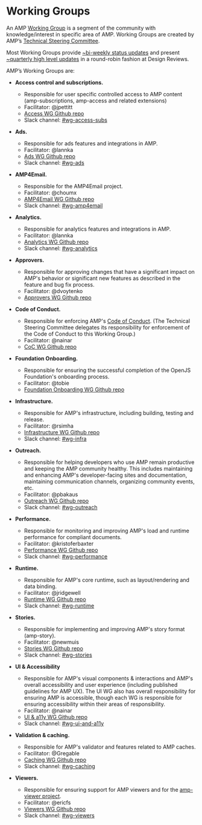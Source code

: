 # Working Groups


An AMP [Working Group](https://github.com/ampproject/meta/blob/master/GOVERNANCE.md#working-groups) is a segment of the community with knowledge/interest in specific area of AMP.  Working Groups are created by AMP’s [Technical Steering Committee](https://github.com/ampproject/meta/blob/master/GOVERNANCE.md#technical-steering-committee-tsc).

Most Working Groups provide [~bi-weekly status updates](https://github.com/search?q=org%3Aampproject+label%3A%22Type%3A+Status+Update%22&type=Issues) and present [~quarterly high level updates](https://github.com/ampproject/meta/wiki/Working-Group-Updates) in a round-robin fashion at Design Reviews.

AMP’s Working Groups are:

* **Access control and subscriptions.**
  * Responsible for user specific controlled access to AMP content (amp-subscriptions, amp-access and related extensions)
  * Facilitator: @jpettitt 
  * [Access WG Github repo](https://github.com/ampproject/wg-access-subscriptions)
  * Slack channel: [#wg-access-subs](https://amphtml.slack.com/messages/wg-access-subs)
  
* **Ads.**
  * Responsible for ads features and integrations in AMP.
  * Facilitator: @lannka
  * [Ads WG Github repo](https://github.com/ampproject/wg-ads)
  * Slack channel: [#wg-ads](https://amphtml.slack.com/messages/wg-ads)
  
* **AMP4Email.**
  * Responsible for the AMP4Email project.
  * Facilitator: @choumx
  * [AMP4Email WG Github repo](https://github.com/ampproject/wg-amp4email)
  * Slack channel: [#wg-amp4email](https://amphtml.slack.com/messages/wg-amp4email)

* **Analytics.**
  * Responsible for analytics features and integrations in AMP.
  * Facilitator: @lannka
  * [Analytics WG Github repo](https://github.com/ampproject/wg-analytics)
  * Slack channel: [#wg-analytics](https://amphtml.slack.com/messages/wg-analytics)
 
* **Approvers.**
  * Responsible for approving changes that have a significant impact on AMP's behavior or significant new features as described in the feature and bug fix process.
  * Facilitator: @dvoytenko
  * [Approvers WG Github repo](https://github.com/ampproject/wg-approvers)
  
* **Code of Conduct.**
  * Responsible for enforcing AMP's [Code of Conduct](https://github.com/ampproject/meta/blob/master/CODE_OF_CONDUCT.md).  (The Technical Steering Committee delegates its responsibility for enforcement of the Code of Conduct to this Working Group.)
  * Facilitator: @nainar
  * [CoC WG Github repo](https://github.com/ampproject/wg-codeofconduct)
  
* **Foundation Onboarding.**
  * Responsible for ensuring the successful completion of the OpenJS Foundation's onboarding process.
  * Facilitator: @tobie
  * [Foundation Onboarding WG Github repo](https://github.com/ampproject/wg-foundation-onboarding)
  
* **Infrastructure.**
  * Responsible for AMP's infrastructure, including building, testing and release.
  * Facilitator: @rsimha
  * [Infrastructure WG Github repo](https://github.com/ampproject/wg-infra)
  * Slack channel: [#wg-infra](https://amphtml.slack.com/messages/wg-infra)
  
* **Outreach.**
  * Responsible for helping developers who use AMP remain productive and keeping the AMP community healthy.  This includes maintaining and enhancing AMP's developer-facing sites and documentation, maintaining communication channels, organizing community events, etc.
  * Facilitator: @pbakaus
  * [Outreach WG Github repo](https://github.com/ampproject/wg-outreach)
  * Slack channel: [#wg-outreach](https://amphtml.slack.com/messages/wg-outreach)
  
* **Performance.**
  * Responsible for monitoring and improving AMP's load and runtime performance for compliant documents.
  * Facilitator: @kristoferbaxter
  * [Performance WG Github repo](https://github.com/ampproject/wg-performance)
  * Slack channel: [#wg-performance](https://amphtml.slack.com/messages/wg-performance)

* **Runtime.**
  * Responsible for AMP's core runtime, such as layout/rendering and data binding.
  * Facilitator: @jridgewell
  * [Runtime WG Github repo](https://github.com/ampproject/wg-runtime)
  * Slack channel: [#wg-runtime](https://amphtml.slack.com/messages/wg-runtime)
  
* **Stories.**
  * Responsible for implementing and improving AMP's story format (amp-story).
  * Facilitator: @newmuis
  * [Stories WG Github repo](https://github.com/ampproject/wg-stories)
  * Slack channel: [#wg-stories](https://amphtml.slack.com/messages/wg-stories)
  
* **UI & Accessibility**
  * Responsible for AMP's visual components & interactions and AMP's overall accessibility and user experience (including published guidelines for AMP UX).  The UI WG also has overall responsibility for ensuring AMP is accessible, though each WG is responsible for ensuring accessibility within their areas of responsibility. 
  * Facilitator: @nainar
  * [UI & a11y WG Github repo](https://github.com/ampproject/wg-ui-and-a11y)
  * Slack channel: [#wg-ui-and-a11y](https://amphtml.slack.com/messages/wg-ui-and-a11y)
  
* **Validation & caching.**
  * Responsible for AMP's validator and features related to AMP caches.
  * Facilitator: @Gregable
  * [Caching WG Github repo](https://github.com/ampproject/wg-caching)
  * Slack channel: [#wg-caching](https://amphtml.slack.com/messages/wg-caching)
  
* **Viewers.**
  * Responsible for ensuring support for AMP viewers and for the [amp-viewer project](https://github.com/ampproject/amp-viewer).
  * Facilitator: @ericfs
  * [Viewers WG Github repo](https://github.com/ampproject/wg-viewers)
  * Slack channel: [#wg-viewers](https://amphtml.slack.com/messages/wg-viewers)
